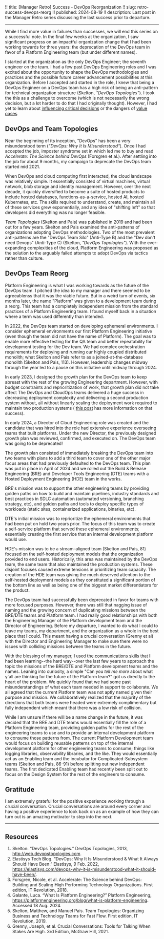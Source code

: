 !! title: [Manager Retro] Success - DevOps Reorganization
!! slug: retro-success-devops-reorg
!! published: 2024-08-19
!! description: Last post in the Manager Retro series discussing the last success prior to departure.

---

While I find more value in failures than successes, we will end this series on a successful note.
In the final few weeks at the organization, I saw significant progress on an impactful organization
change that I had been working towards for three years: the deprecation of the DevOps team in favor
of a Platform Engineering team (but under different names).

I started at the organization as the only DevOps Engineer; the seventh engineer on the team. I had a
few past DevOps Engineering roles and I was excited about the opportunity to shape the DevOps
methodologies and practices and the possible future career advancement possibilities at this
organization. Before I accepted and started in the role, I knew that being a DevOps Engineer on a
DevOps team has a high risk of being an anti-pattern for technical organization structure (Skelton,
_"DevOps Topologies"_). I took the this as a challenge to overcome (which is not necessarily the
wrong decision, but a lot harder to do that I had originally thought).  However, I had yet to learn
about [influencing critical decisions](./posts/retro-failure-influence-critical-decisions) or the
dangers of [value oases](./posts/retro-failure-value-oasis). 

## DevOps and Team Topologies

Near the beginning of its inception, "DevOps" has been a very misunderstood term (_"DevOps: Why It
Is Misunderstood"_). Once I had accepted the job, imposter syndrome set in which led me to buy and
read _Accelerate: The Science behind DevOps_ (Forsgren et al.). After settling into the job for
about 9 months, my campaign to deprecate the DevOps team started mid 2021. 

When DevOps and cloud computing first interacted, the cloud landscape was relatively simple. It
essentially consisted of virtual machines, virtual network, blob storage and identity management.
However, over the next decade, it quickly diversified to become a suite of hosted products to
include hosted databases, functions-as-a-service, hosted AI, hosted Kubernetes, etc. The skills
required to understand, create, and maintain all of these services grew exponentially, and any idea
of "shifting left" so that developers did everything was no longer feasible.

_Team Topologies_ (Skelton and Pais) was published in 2019 and had been out for a few years. Skelton
and Pais examined the anti-patterns of organizations adopting DevOps methodologies. Two of the most
prevalent anti-patterns are the "DevOps Team Silo" (Anti-Type B) and the "Dev don't need Devops"
(Anti-Type C) (Skelton, _"DevOps Topologies"_). With the ever-expanding complexities of the cloud,
Platform Engineering was proposed as the solution to the arguably failed attempts to adopt DevOps
via tactics rather than culture. 

## DevOps Team Reorg

Platform Engineering is what I was working towards as the future of the DevOps team. I pitched the
idea to my manager and there seemed to be agreeablenss that it was the viable future. But in a weird
turn of events, six months later, the name "Platform" was given to a development team during a
reorg. This team had a completely independent mission from the standard practices of a Platform
Engineering team. I found myself back in a situation where a term was used differently than
intended.

In 2022, the DevOps team started on developing ephemeral environments. I consider ephemeral
environments our first Platform Engineering initiative (even though the team did not have the name
of Platform). The goal was to enable more effective testing for the QA team and better repeatability
for development testing for the Dev team. We had complex orchestration requirements for deploying
and running our highly coupled distributed monolith; what Skelton and Pais refer to as a
joined-at-the-database monolith (Skelton and Pais, 113). However, leadership changes midway through
the year led to a pause on this initiative until midway through 2024. 

In early 2023, I designed the growth plan for the DevOps team to keep abreast with the rest of the
growing Engineering department. However, with budget constraints and reprioritization of work, that
growth plan did not take affect The DevOps and CloudOps teams delivered a huge success in decreasing
deployment complexity and delivering a second production system without, all without linearly
scaling the deployment work required to maintain two production systems (
[this post](retro-success-deployment-complexity-reduction) has more information on that success).

In early 2024, a Director of Cloud Engineering role was created and the candidate that was hired
into the role had extensive experience overseeing teams that built platforms. Under the new
Director, the previously designed growth plan was reviewed, confirmed, and executed on. The DevOps
team was going to be deprecated!

The growth plan consisted of immediately breaking the DevOps team into two teams with plans to
add a third team to cover one of the other major focus areas that had previously defaulted to the
DevOps team. This plan was put in place in April of 2024 and we rolled out the Build & Release
Engineering (BRE) and Developer Tools Engineering (DTE) teams with a Hosted Deployment Engineering
(HDE) team in the works. 

BRE's mission was to support the other engineering teams by providing golden paths on how to build
and maintain pipelines, industry standards and best practices in SDLC automation (automated
versioning, branching strategy, etc), and golden paths and tools to deploy specific types of
workloads (static sites, containerized applications, binaries, etc). 

DTE's initial mission was to reprioritize the ephemeral environments that had been put on hold two
years prior. The focus of this team was to create a self-service platform that served these
ephemeral environments; essentially creating the first service that an internal development platform
would use.

HDE's mission was to be a stream-aligned team (Skelton and Pais, 81) focused on the self-hosted
deployment models that the organization provided to end users. Historically, this area was
maintained by the DevOps team, the same team that also maintained the production systems. These
disjoint focuses caused extreme tensions in prioritizing team capacity. The creation of the HDE team
was giving the much deserved attention to the self-hosted deployment models as they constituted a
significant portion of the bottom line as well as being one of the biggest market differentiators
for the product.

The DevOps team had successfully been deprecated in favor for teams with more focused purposes.
However, there was still that nagging issue of naming and the growing concern of duplicating
missions between the BRE/DTE teams and Platform team. I had really good relationships with both
the Engineering Manager of the Platform development team and the Director of Engineering. Before my
departure, I wanted to do what I could to leave my teams, my department, and the organization as a
whole in the best place that I could. This meant having a crucial conversation (Grenny et al) with
the Director and Engineering Manager to make sure there were no issues with colliding missions
between the teams in the future.

With the blessing of my manager, I used
[the communications skills](./posts/understanding-and-influence) that I had been learning--the hard
way--over the last few years to approach the topic the missions of the BRE/DTE and Platform
development teams and the names. Leaning into curiosity, a simple "Can you _tell me more_ about what
y'all are thinking for the future of the Platform team?" got us directly to the heart of the
problem. We quickly found that we had some past misunderstandings of what each team needed in
support to collaborate. We all agreed that the current Platform team was not aptly named given their
purpose and mission. We collaboratively realized that the majority of the directions that both
teams were headed were extremely complimentary but fully independent which meant that there was a
low risk of collision.

While I am unsure if there will be a name change in the future, it was decided that the BRE and DTE
teams would essentially fill the role of a Platform Engineering team, providing golden paths for
the rest of the engineering teams to use and to provide an internal development platform to consume
those patterns from. The current Platform Development team would focus on building reusable patterns
on top of the internal development platform for other engineering teams to consume; things like
logging libraries, observability libraries, and the like. They would essentially act as an Enabling
team and the incubator for Complicated-Subsystem teams (Skelton and Pais, 86-91) before splitting
out new independent teams. The first dedicated Enabling team had recently been split out to focus on
the Design System for the rest of the engineers to consume.


## Gratitude

I am extremely grateful for the positive experience working through a crucial conversation. Crucial
conversations are around every corner and having a positive experience to look back on as an example
of how they can turn out is an amazing motivator to step into the next.


---

## Resources

1. Skelton. “DevOps Topologies.” DevOps Topologies, 2013, http://web.devopstopologies.com.
2. Elastisys Tech Blog. “DevOps: Why It Is Misunderstood & What It Always Should Have Been.” Elastisys, 9 Feb. 2022, https://elastisys.com/devops-why-it-is-misunderstood-what-it-should-have-been/.
3. Forsgren, Nicole, et al. Accelerate: The Science behind DevOps: Building and Scaling High Performing Technology Organizations. First edition, IT Revolution, 2018.
4. Galante, Luca. “What Is Platform Engineering?” Platform Engineering, https://platformengineering.org/blog/what-is-platform-engineering. Accessed 18 Aug. 2024.
5. Skelton, Matthew, and Manuel Pais. Team Topologies: Organizing Business and Technology Teams for Fast Flow. First edition, IT Revolution, 2019.
6. Grenny, Joseph, et al. Crucial Conversations: Tools for Talking When Stakes Are High. 3rd Edition, McGraw Hill, 2021.


